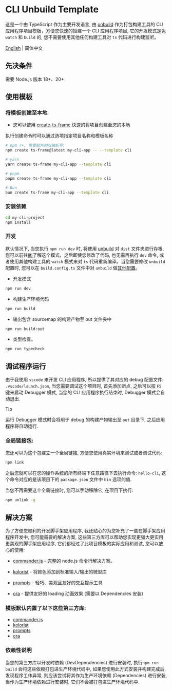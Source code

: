 # CLI Unbuild Template

这是一个由 TypeScript 作为主要开发语言, 由 [unbuild](https://github.com/unjs/unbuild) 作为打包构建工具的 CLI 应用程序项目模板，方便您快速的搭建一个 CLI 应用程序项目, 它的开发模式是免 `watch` 和 `build` 的, 您不需要使用其他任何构建工具对 `ts` 代码进行构建监听。

[English](https://github.com/hacxy/cli-template/blob/main/README.md) | 简体中文

## 先决条件

需要 Node.js 版本 18+、20+

## 使用模板

### 将模板创建至本地

- 您可以使用 [create-ts-frame](https://github.com/hacxy/create-ts-frame) 快速的将项目创建至您的本地

执行创建命令时可以通过选项指定项目名称和模板名称

```sh
# npm 7+, 需要额外的双破折号:
npm create ts-frame@latest my-cli-app -- --template cli

# yarn
yarn create ts-frame my-cli-app --template cli

# pnpm
pnpm create ts-frame my-cli-app --template cli

# Bun
bun create ts-frame my-cli-app --template cli
```

### 安装依赖

```sh
cd my-cli-project
npm install
```

### 开发

默认情况下, 当您执行 `npm run dev` 时, 将使用 [unbuild](https://github.com/unjs/unbuild) 对 `dist` 文件夹进行存根, 您可以前往[jiti](https://github.com/unjs/jiti)了解这个模式，之后即使您修改了代码, 也无需再执行 `dev` 命令, 或者使用其他构建工具的 `watch` 模式来对 `ts` 代码重新编译。当您需要修改 `unbuild` 配置时, 您可以在 `build.config.ts` 文件中对 `unbuild` 做[其他配置](https://github.com/unjs/unbuild/blob/main/src/types.ts)。

- 开发模式

```sh
npm run dev
```

- 构建生产环境代码

```sh
npm run build
```

- 输出包含 sourcemap 的构建产物至 out 文件夹中

```sh
npm run build:out
```

- 类型检查。

```sh
npm run typecheck
```

## 调试程序运行

由于我使用 `vscode` 来开发 CLI 应用程序, 所以提供了其对应的 debug 配置文件: `.vscode/launch.json`, 当您需要调试这个项目时, 首先添加断点, 之后可以按 `F5` 键来启动 Debugger 模式, 当您的 CLI 应用程序执行结束时, Debugger 模式会自动退出.

> [!TIP]
> 运行 Debugger 模式时会将用于 debug 的构建产物输出至 `out` 目录下, 之后应用程序将自动运行.

### 全局链接包:

您还可以为这个包建立一个全局链接, 方便您使用真实环境来测试或者调试代码:

```sh
npm link
```

之后您就可以在您的操作系统的所有终端下任意路径下去执行命令: `hello-cli`, 这个命令对应的是该项目下的 `package.json` 文件中 `bin` 选项的值.

当您不再需要这个全局链接时, 您可以手动移除它, 在项目下执行:

```sh
npm unlink -g
```

## 解决方案

为了方便您顺利的开发脚手架应用程序, 我还贴心的为您补充了一些在脚手架应用程序开发中, 您可能需要的解决方案, 这些第三方库可以帮助您实现更强大更实用更美观的脚手架应用程序, 它们都经过了此项目模板的实际应用和测试, 您可以放心的使用:

- [commander.js](https://github.com/tj/commander.js) - 完整的 node.js 命令行解决方案。

- [kolorist](https://github.com/marvinhagemeister/kolorist) - 将颜色添加到标准输入/输出的微型库

- [prompts](https://github.com/terkelg/prompts) - 轻巧、美观且友好的交互提示工具

- [ora](https://github.com/sindresorhus/ora) - 提供友好的 loading 动画效果 (需要以 Dependencies 安装)

### 模板默认内置了以下这些第三方库:

- [commander.js](https://github.com/tj/commander.js)
- [kolorist](https://github.com/marvinhagemeister/kolorist)
- [prompts](https://github.com/terkelg/prompts)
- [ora](https://github.com/sindresorhus/ora)

### 依赖性说明

当您的第三方库以开发时依赖 (DevDependencies) 进行安装时, 执行`npm run build` 会将这些依赖打包进生产环境代码中, 如果您使用此方式安装并构建完成后, 发现程序工作异常, 则应该尝试将其作为生产环境依赖 (Dependencies) 进行安装, 当作为生产环境依赖进行安装时, 它们不会被打包进生产环境代码中.
